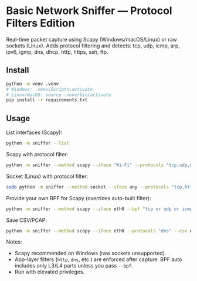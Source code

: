 
# Basic Network Sniffer — Protocol Filters Edition

Real-time packet capture using Scapy (Windows/macOS/Linux) or raw sockets (Linux).
Adds protocol filtering and detects: tcp, udp, icmp, arp, ipv6, igmp, dns, dhcp, http, https, ssh, ftp.

## Install
```bash
python -m venv .venv
# Windows: .venv\Scripts\activate
# Linux/macOS: source .venv/bin/activate
pip install -r requirements.txt
```

## Usage
List interfaces (Scapy):
```bash
python -m sniffer --list
```

Scapy with protocol filter:
```bash
python -m sniffer --method scapy --iface "Wi-Fi" --protocols "tcp,udp,dns"
```

Socket (Linux) with protocol filter:
```bash
sudo python -m sniffer --method socket --iface any --protocols "tcp,http,https"
```

Provide your own BPF for Scapy (overrides auto-built filter):
```bash
python -m sniffer --method scapy --iface eth0 --bpf "tcp or udp or icmp"
```

Save CSV/PCAP:
```bash
python -m sniffer --method scapy --iface eth0 --protocols "dns" --csv output/dns.csv --pcap output/dns.pcap
```

Notes:
- Scapy recommended on Windows (raw sockets unsupported).
- App-layer filters (`http`, `dns`, etc.) are enforced after capture. BPF auto includes only L3/L4 parts unless you pass `--bpf`.
- Run with elevated privileges.
